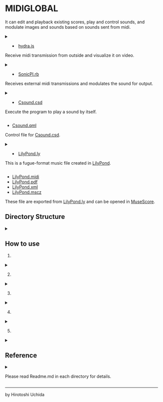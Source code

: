 # MIDIGLOBAL

It can edit and playback existing scores, play and control sounds, and modulate images and sounds based on sounds sent from midi.

<details>
<summary>

* [hydra.js](https://uchida16104.github.io/SYNTHEGRATION/MIDIGLOBAL/Receive/hydra.js)

Receive midi transmission from outside and visualize it on video.

</summary>

![](https://uchida16104.github.io/SYNTHEGRATION//MIDIGLOBAL/ScreenCapture/hydra.png)

</details>
<details>
<summary>

* [SonicPI.rb](https://uchida16104.github.io/SYNTHEGRATION/MIDIGLOBAL/Receive/SonicPI.rb)

Receives external midi transmissions and modulates the sound for output.

</summary>

![](https://uchida16104.github.io/SYNTHEGRATION//MIDIGLOBAL/ScreenCapture/SonicPI.png)

</details>
<details>
<summary>

* [Csound.csd](https://uchida16104.github.io/SYNTHEGRATION/MIDIGLOBAL/Receive/Csound.csd)

Execute the program to play a sound by itself.

</summary>

![](https://uchida16104.github.io/SYNTHEGRATION//MIDIGLOBAL/ScreenCapture/Csound.png)

</details>

* [Csound.qml](https://uchida16104.github.io/SYNTHEGRATION/MIDIGLOBAL/Receive/Csound.qml)

Control file for [Csound.csd](https://uchida16104.github.io/SYNTHEGRATION/MIDIGLOBAL/Receive/Csound.csd).

<details>
<summary>

* [LilyPond.ly](https://uchida16104.github.io/SYNTHEGRATION/MIDIGLOBAL/Input/LilyPond.ly)

This is a fugue-format music file created in [LilyPond](https://lilypond.org/).

</summary>

![](https://uchida16104.github.io/SYNTHEGRATION//MIDIGLOBAL/ScreenCapture/LilyPond.png)

</details>

* [LilyPond.midi](https://uchida16104.github.io/SYNTHEGRATION/MIDIGLOBAL/Input/LilyPond.midi)
* [LilyPond.pdf](https://uchida16104.github.io/SYNTHEGRATION/MIDIGLOBAL/Output/LilyPond.pdf)
* [LilyPond.xml](https://uchida16104.github.io/SYNTHEGRATION/MIDIGLOBAL/Output/LilyPond.xml)
* [LilyPond.mscz](https://uchida16104.github.io/SYNTHEGRATION/MIDIGLOBAL/Output/LilyPond.mscz)

These file are exported from [LilyPond.ly](https://uchida16104.github.io/SYNTHEGRATION/MIDIGLOBAL/Input/LilyPond.ly) and can be opened in [MuseScore](https://musescore.org/).

## Directory Structure

<details>
<summary>  
</summary>

```
MIDIGLOBAL
|-- Input
|   |-- LilyPond.ly
|   |-- LilyPond.midi
|   |-- LilyPond.pdf
|-- Output
|   |-- LilyPond.mscz
|   |-- LilyPond.pdf
|   |-- LilyPond.xml
|-- Readme.md
|-- Receive
|   |-- Csound.csd
|   |-- Csound.qml
|   |-- SonicPI.rb
|   |-- hydra.js
|-- ScreenCapture
    |-- Csound.png
    |-- LilyPond.png
    |-- SonicPI.png
    |-- hydra.png

5 directories, 15 files
```

</details>

## How to use
1. 

<details>
<summary>  
</summary>
    
It's recommended to be installed
    
* [LilyPond](https://lilypond.org/download.html)
* [Frescobaldi](https://www.frescobaldi.org/download)
* [Csound](https://csound.com/download.html)
* [Sonic PI](https://sonic-pi.net/)
* [C](https://releases.llvm.org/download.html)
* [Ruby](https://www.ruby-lang.org/downloads/)

</details>

2.

<details>
<summary>  
</summary>

* Open Frescobaldi application and run [LilyPong.ly](https://uchida16104.github.io/SYNTHEGRATION/MIDIGLOBAL/Input/LilyPond.ly) after editing the file.
* You can export any file, and play or edit other music applications (ex. [MuseScore](https://musescore.org/)). 
* Click x button and close the application and files if you want to stop.

</details>
  
3.

<details>
<summary>  
</summary>

* Open [Csound.csd](https://uchida16104.github.io/SYNTHEGRATION/MIDIGLOBAL/Receive/Csound.csd) on CsoundQt or Other applications.
* Edit the content and run the file.
* In the case that you want to control the file, run [Csound.qml](https://uchida16104.github.io/SYNTHEGRATION/MIDIGLOBAL/Receive/Csound.qml) in addition.
* Click x button and close the application
and files if you want to stop.

</details>

4.

<details>
<summary>  
</summary>

* Open files or applications capable of sending MIDI notes (ex. [SuperCollider.sc](https://uchida16104.github.io/SYNTHEGRATION/PDCollider/Send/SuperCollider.sc)).
* Open [hydra](https://hydra.ojack.xyz) in your browser.
* Open and run [hydra.js](https://uchida16104.github.io/SYNTHEGRATION/MIDIGLOBAL/Receive/hydra.js) on [hydra](https://hydra.ojack.xyz).
* Click x button on your browser tab and [SuperCollider](https://supercollider.github.io/) if you want to stop.

</details>

5.

<details>
<summary>  
</summary>

* Open files or applications capable of
sending MIDI notes (ex. [SuperCollider.sc](https://uchida16104.github.io/SYNTHEGRATION/PDCollider/Send/SuperCollider.sc)).
* Open and run [SonicPI.rb](https://uchida16104.github.io/SYNTHEGRATION/MIDIGLOBAL/Receive/SonicPI.rb) on [Sonic PI](https://sonic-pi.net/).
* Click x button on each applications if you want to stop.

</details>

## Reference

<details>
<summary>  
    
Please read Readme.md in each directory for details.

</summary>
    
| Detail | GitHub | GitHub Pages |
| :--- | :--- | :--- |
| SYNTHEGRATION | [LINK](https://github.com/Uchida16104/SYNTHEGRATION/tree/main/Readme.md) | [LINK](https://uchida16104.github.io/SYNTHEGRATION/) |
| MIDIGLOBAL | [LINK](https://github.com/Uchida16104/SYNTHEGRATION/tree/main/MIDIGLOBAL/Readme.md) | [LINK](https://uchida16104.github.io/SYNTHEGRATION/MIDIGLOBAL) |
| PDCollider | [LINK](https://github.com/Uchida16104/SYNTHEGRATION/tree/main/PDCollider/Readme.md) | [LINK](https://uchida16104.github.io/SYNTHEGRATION/PDCollider) |
| SonicProcessing | [LINK](https://github.com/Uchida16104/SYNTHEGRATION/tree/main/SonicProcessing/Readme.md) | [LINK](https://uchida16104.github.io/SYNTHEGRATION/SonicProcessing) |
| oscIanniX | [LINK](https://github.com/Uchida16104/SYNTHEGRATION/tree/main/oscIanniX/Readme.md) | [LINK](https://uchida16104.github.io/SYNTHEGRATION/oscIanniX) |

</details>

---

by Hirotoshi Uchida
